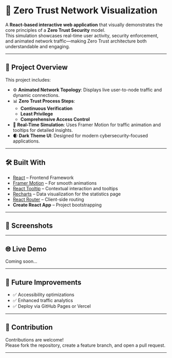 # 🔐 Zero Trust Network Visualization

A **React-based interactive web application** that visually demonstrates the core principles of a **Zero Trust Security** model.  
This simulation showcases real-time user activity, security enforcement, and animated network traffic—making Zero Trust architecture both understandable and engaging.

---

## 🧠 Project Overview

This project includes:

- ⚙️ **Animated Network Topology**: Displays live user-to-node traffic and dynamic connections.
- 📊 **Zero Trust Process Steps**:
  - **Continuous Verification**
  - **Least Privilege**
  - **Comprehensive Access Control**
- 🚀 **Real-Time Simulation**: Uses Framer Motion for traffic animation and tooltips for detailed insights.
- 🌒 **Dark Theme UI**: Designed for modern cybersecurity-focused applications.

---

## 🛠️ Built With

- [React](https://reactjs.org/) – Frontend Framework
- [Framer Motion](https://www.framer.com/motion/) – For smooth animations
- [React Tooltip](https://react-tooltip.com/) – Contextual interaction and tooltips
- [Recharts](https://recharts.org/) – Data visualization for the statistics page
- [React Router](https://reactrouter.com/) – Client-side routing
- **Create React App** – Project bootstrapping

---

## 📸 Screenshots



---

## 🌐 Live Demo

Coming soon...

---

## 🧪 Future Improvements

- ✅ Accessibility optimizations
- ✅ Enhanced traffic analytics
- ✅ Deploy via GitHub Pages or Vercel

---


## 🤝 Contribution

Contributions are welcome!  
Please fork the repository, create a feature branch, and open a pull request.

---
